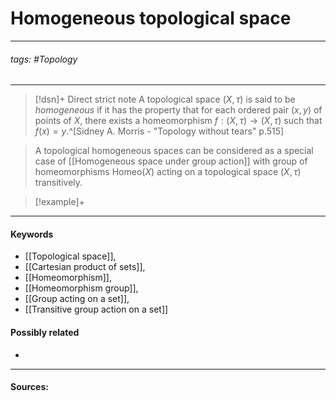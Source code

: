 # Homogeneous topological space
***
###### tags: #Topology 
***
>[!dsn]+ Direct strict note
>A topological space $(X,\tau)$ is said to be *homogeneous* if it has the property that for each ordered pair $(x,y)$ of points of $X$, there exists a homeomorphism $f:(X,\tau)\to(X,\tau)$ such that $f(x)=y$.^[Sidney A. Morris - "Topology without tears" p.515]

>A topological homogeneous spaces can be considered as a special case of [[Homogeneous space under group action]] with group of homeomorphisms $\text{Homeo}(X)$ acting on a topological space $(X,\tau)$ transitively.

>[!example]+ 
>
***
#### Keywords
- [[Topological space]],
- [[Cartesian product of sets]],
- [[Homeomorphism]],
- [[Homeomorphism group]],
- [[Group acting on a set]],
- [[Transitive group action on a set]]
#### Possibly related
- 
***
#### Sources: